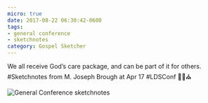 ```yaml
---
micro: true
date: 2017-08-22 06:30:42-0600
tags:
- general conference
- sketchnotes
category: Gospel Sketcher
---
```


We all receive God’s care package, and can be part of it for others. #Sketchnotes from M. Joseph Brough at Apr 17 #LDSConf ✍🏼⛪️

<img src="https://media.bennorris.org/images/gospelsketcher/uploads/2018/9861b02329.jpg" alt="General Conference sketchnotes" />
